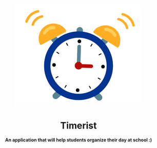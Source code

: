 <div align="center">

![Banner](alarm.gif)
----
<h1>Timerist</h1>  
<h4>An application that will help students organize their day at school :)</h4>
</div>
